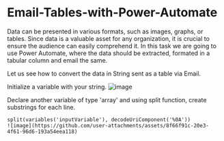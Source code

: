 # Email-Tables-with-Power-Automate
Data can be presented in various formats, such as images, graphs, or tables. Since data is a valuable asset for any organization, it is crucial to ensure the audience can easily comprehend it.
In this task we are going to use Power Automate, where the data should be extracted, formated in a tabular column and email the same.

Let us see how to convert the data in String sent as a table via Email.


Initialize a variable with your string.
![image](https://github.com/user-attachments/assets/17f366ac-fb0a-4ff8-9ee3-846218fe3146)


Declare another variable of type 'array' and using split function, create substrings for each line.
```
split(variables('inputVariable'), decodeUriComponent('%0A'))
![image](https://github.com/user-attachments/assets/8f66f91c-20e3-4f61-96d6-193a54eea118)



